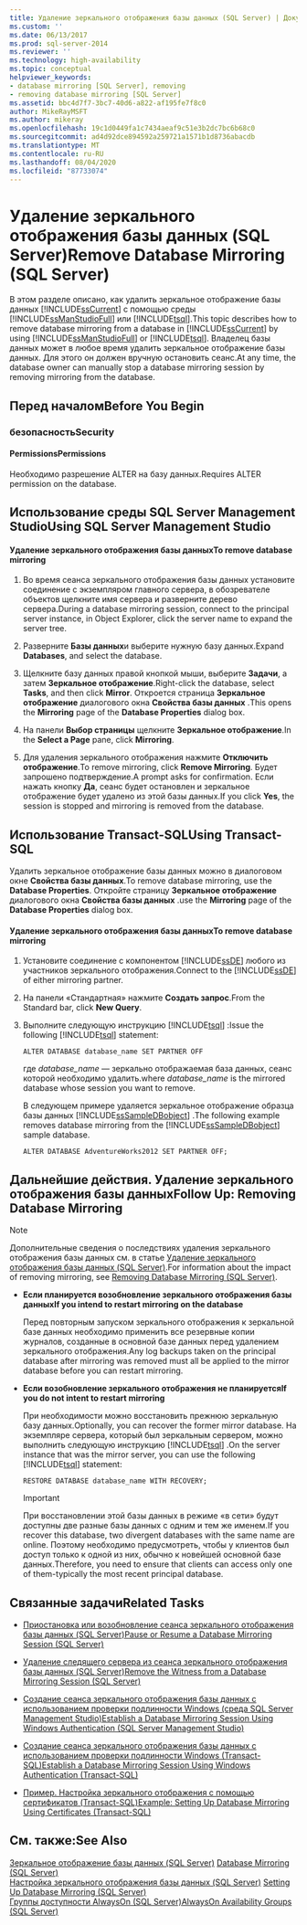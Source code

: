 ```yaml
---
title: Удаление зеркального отображения базы данных (SQL Server) | Документы Майкрософт
ms.custom: ''
ms.date: 06/13/2017
ms.prod: sql-server-2014
ms.reviewer: ''
ms.technology: high-availability
ms.topic: conceptual
helpviewer_keywords:
- database mirroring [SQL Server], removing
- removing database mirroring [SQL Server]
ms.assetid: bbc4d7f7-3bc7-40d6-a822-af195fe7f8c0
author: MikeRayMSFT
ms.author: mikeray
ms.openlocfilehash: 19c1d0449fa1c7434aeaf9c51e3b2dc7bc6b68c0
ms.sourcegitcommit: ad4d92dce894592a259721a1571b1d8736abacdb
ms.translationtype: MT
ms.contentlocale: ru-RU
ms.lasthandoff: 08/04/2020
ms.locfileid: "87733074"
---
```

# <a name="remove-database-mirroring-sql-server"></a><span data-ttu-id="61f1f-102">Удаление зеркального отображения базы данных (SQL Server)</span><span class="sxs-lookup"><span data-stu-id="61f1f-102">Remove Database Mirroring (SQL Server)</span></span>
  <span data-ttu-id="61f1f-103">В этом разделе описано, как удалить зеркальное отображение базы данных [!INCLUDE[ssCurrent](../../includes/sscurrent-md.md)] с помощью среды [!INCLUDE[ssManStudioFull](../../includes/ssmanstudiofull-md.md)] или [!INCLUDE[tsql](../../includes/tsql-md.md)].</span><span class="sxs-lookup"><span data-stu-id="61f1f-103">This topic describes how to remove database mirroring from a database in [!INCLUDE[ssCurrent](../../includes/sscurrent-md.md)] by using [!INCLUDE[ssManStudioFull](../../includes/ssmanstudiofull-md.md)] or [!INCLUDE[tsql](../../includes/tsql-md.md)].</span></span>  <span data-ttu-id="61f1f-104">Владелец базы данных может в любое время удалить зеркальное отображение базы данных. Для этого он должен вручную остановить сеанс.</span><span class="sxs-lookup"><span data-stu-id="61f1f-104">At any time, the database owner can manually stop a database mirroring session by removing mirroring from the database.</span></span>  
  
 
  
##  <a name="before-you-begin"></a><a name="BeforeYouBegin"></a> <span data-ttu-id="61f1f-105">Перед началом</span><span class="sxs-lookup"><span data-stu-id="61f1f-105">Before You Begin</span></span>  
  
###  <a name="security"></a><a name="Security"></a> <span data-ttu-id="61f1f-106">безопасность</span><span class="sxs-lookup"><span data-stu-id="61f1f-106">Security</span></span>  
  
####  <a name="permissions"></a><a name="Permissions"></a> <span data-ttu-id="61f1f-107">Permissions</span><span class="sxs-lookup"><span data-stu-id="61f1f-107">Permissions</span></span>  
 <span data-ttu-id="61f1f-108">Необходимо разрешение ALTER на базу данных.</span><span class="sxs-lookup"><span data-stu-id="61f1f-108">Requires ALTER permission on the database.</span></span>  
  
##  <a name="using-sql-server-management-studio"></a><a name="SSMSProcedure"></a> <span data-ttu-id="61f1f-109">Использование среды SQL Server Management Studio</span><span class="sxs-lookup"><span data-stu-id="61f1f-109">Using SQL Server Management Studio</span></span>  
  
#### <a name="to-remove-database-mirroring"></a><span data-ttu-id="61f1f-110">Удаление зеркального отображения базы данных</span><span class="sxs-lookup"><span data-stu-id="61f1f-110">To remove database mirroring</span></span>  
  
1.  <span data-ttu-id="61f1f-111">Во время сеанса зеркального отображения базы данных установите соединение с экземпляром главного сервера, в обозревателе объектов щелкните имя сервера и разверните дерево сервера.</span><span class="sxs-lookup"><span data-stu-id="61f1f-111">During a database mirroring session, connect to the principal server instance, in Object Explorer, click the server name to expand the server tree.</span></span>  
  
2.  <span data-ttu-id="61f1f-112">Разверните **Базы данных**и выберите нужную базу данных.</span><span class="sxs-lookup"><span data-stu-id="61f1f-112">Expand **Databases**, and select the database.</span></span>  
  
3.  <span data-ttu-id="61f1f-113">Щелкните базу данных правой кнопкой мыши, выберите **Задачи**, а затем **Зеркальное отображение**.</span><span class="sxs-lookup"><span data-stu-id="61f1f-113">Right-click the database, select **Tasks**, and then click **Mirror**.</span></span> <span data-ttu-id="61f1f-114">Откроется страница **Зеркальное отображение** диалогового окна **Свойства базы данных** .</span><span class="sxs-lookup"><span data-stu-id="61f1f-114">This opens the **Mirroring** page of the **Database Properties** dialog box.</span></span>  
  
4.  <span data-ttu-id="61f1f-115">На панели **Выбор страницы** щелкните **Зеркальное отображение**.</span><span class="sxs-lookup"><span data-stu-id="61f1f-115">In the **Select a Page** pane, click **Mirroring**.</span></span>  
  
5.  <span data-ttu-id="61f1f-116">Для удаления зеркального отображения нажмите **Отключить отображение**.</span><span class="sxs-lookup"><span data-stu-id="61f1f-116">To remove mirroring, click **Remove Mirroring**.</span></span> <span data-ttu-id="61f1f-117">Будет запрошено подтверждение.</span><span class="sxs-lookup"><span data-stu-id="61f1f-117">A prompt asks for confirmation.</span></span> <span data-ttu-id="61f1f-118">Если нажать кнопку **Да**, сеанс будет остановлен и зеркальное отображение будет удалено из этой базы данных.</span><span class="sxs-lookup"><span data-stu-id="61f1f-118">If you click **Yes**, the session is stopped and mirroring is removed from the database.</span></span>  
  
##  <a name="using-transact-sql"></a><a name="TsqlProcedure"></a> <span data-ttu-id="61f1f-119">Использование Transact-SQL</span><span class="sxs-lookup"><span data-stu-id="61f1f-119">Using Transact-SQL</span></span>  
 <span data-ttu-id="61f1f-120">Удалить зеркальное отображение базы данных можно в диалоговом окне **Свойства базы данных**.</span><span class="sxs-lookup"><span data-stu-id="61f1f-120">To remove database mirroring, use the **Database Properties**.</span></span> <span data-ttu-id="61f1f-121">Откройте страницу **Зеркальное отображение** диалогового окна **Свойства базы данных** .</span><span class="sxs-lookup"><span data-stu-id="61f1f-121">use the **Mirroring** page of the **Database Properties** dialog box.</span></span>  
  
#### <a name="to-remove-database-mirroring"></a><span data-ttu-id="61f1f-122">Удаление зеркального отображения базы данных</span><span class="sxs-lookup"><span data-stu-id="61f1f-122">To remove database mirroring</span></span>  
  
1.  <span data-ttu-id="61f1f-123">Установите соединение с компонентом [!INCLUDE[ssDE](../../includes/ssde-md.md)] любого из участников зеркального отображения.</span><span class="sxs-lookup"><span data-stu-id="61f1f-123">Connect to the [!INCLUDE[ssDE](../../includes/ssde-md.md)] of either mirroring partner.</span></span>  
  
2.  <span data-ttu-id="61f1f-124">На панели «Стандартная» нажмите **Создать запрос**.</span><span class="sxs-lookup"><span data-stu-id="61f1f-124">From the Standard bar, click **New Query**.</span></span>  
  
3.  <span data-ttu-id="61f1f-125">Выполните следующую инструкцию [!INCLUDE[tsql](../../includes/tsql-md.md)] :</span><span class="sxs-lookup"><span data-stu-id="61f1f-125">Issue the following [!INCLUDE[tsql](../../includes/tsql-md.md)] statement:</span></span>  
  
    ```  
    ALTER DATABASE database_name SET PARTNER OFF  
    ```  
  
     <span data-ttu-id="61f1f-126">где *database_name* — зеркально отображаемая база данных, сеанс которой необходимо удалить.</span><span class="sxs-lookup"><span data-stu-id="61f1f-126">where *database_name* is the mirrored database whose session you want to remove.</span></span>  
  
     <span data-ttu-id="61f1f-127">В следующем примере удаляется зеркальное отображение образца базы данных [!INCLUDE[ssSampleDBobject](../../includes/sssampledbobject-md.md)] .</span><span class="sxs-lookup"><span data-stu-id="61f1f-127">The following example removes database mirroring from the [!INCLUDE[ssSampleDBobject](../../includes/sssampledbobject-md.md)] sample database.</span></span>  
  
    ```  
    ALTER DATABASE AdventureWorks2012 SET PARTNER OFF;  
    ```  
  
##  <a name="follow-up-removing-database-mirroring"></a><a name="FollowUp"></a> <span data-ttu-id="61f1f-128">Дальнейшие действия. Удаление зеркального отображения базы данных</span><span class="sxs-lookup"><span data-stu-id="61f1f-128">Follow Up: Removing Database Mirroring</span></span>  
  
> [!NOTE]  
>  <span data-ttu-id="61f1f-129">Дополнительные сведения о последствиях удаления зеркального отображения базы данных см. в статье [Удаление зеркального отображения базы данных (SQL Server)](database-mirroring-sql-server.md).</span><span class="sxs-lookup"><span data-stu-id="61f1f-129">For information about the impact of removing mirroring, see [Removing Database Mirroring &#40;SQL Server&#41;](database-mirroring-sql-server.md).</span></span>  
  
-   <span data-ttu-id="61f1f-130">**Если планируется возобновление зеркального отображения базы данных**</span><span class="sxs-lookup"><span data-stu-id="61f1f-130">**If you intend to restart mirroring on the database**</span></span>  
  
     <span data-ttu-id="61f1f-131">Перед повторным запуском зеркального отображения к зеркальной базе данных необходимо применить все резервные копии журналов, созданные в основной базе данных перед удалением зеркального отображения.</span><span class="sxs-lookup"><span data-stu-id="61f1f-131">Any log backups taken on the principal database after mirroring was removed must all be applied to the mirror database before you can restart mirroring.</span></span>  
  
-   <span data-ttu-id="61f1f-132">**Если возобновление зеркального отображения не планируется**</span><span class="sxs-lookup"><span data-stu-id="61f1f-132">**If you do not intent to restart mirroring**</span></span>  
  
     <span data-ttu-id="61f1f-133">При необходимости можно восстановить прежнюю зеркальную базу данных.</span><span class="sxs-lookup"><span data-stu-id="61f1f-133">Optionally, you can recover the former mirror database.</span></span> <span data-ttu-id="61f1f-134">На экземпляре сервера, который был зеркальным сервером, можно выполнить следующую инструкцию [!INCLUDE[tsql](../../includes/tsql-md.md)] .</span><span class="sxs-lookup"><span data-stu-id="61f1f-134">On the server instance that was the mirror server, you can use the following [!INCLUDE[tsql](../../includes/tsql-md.md)] statement:</span></span>  
  
    ```  
    RESTORE DATABASE database_name WITH RECOVERY;  
    ```  
  
    > [!IMPORTANT]  
    >  <span data-ttu-id="61f1f-135">При восстановлении этой базы данных в режиме «в сети» будут доступны две разные базы данных с одним и тем же именем.</span><span class="sxs-lookup"><span data-stu-id="61f1f-135">If you recover this database, two divergent databases with the same name are online.</span></span> <span data-ttu-id="61f1f-136">Поэтому необходимо предусмотреть, чтобы у клиентов был доступ только к одной из них, обычно к новейшей основной базе данных.</span><span class="sxs-lookup"><span data-stu-id="61f1f-136">Therefore, you need to ensure that clients can access only one of them-typically the most recent principal database.</span></span>  
  
##  <a name="related-tasks"></a><a name="RelatedTasks"></a> <span data-ttu-id="61f1f-137">Связанные задачи</span><span class="sxs-lookup"><span data-stu-id="61f1f-137">Related Tasks</span></span>  
  
-   [<span data-ttu-id="61f1f-138">Приостановка или возобновление сеанса зеркального отображения базы данных (SQL Server)</span><span class="sxs-lookup"><span data-stu-id="61f1f-138">Pause or Resume a Database Mirroring Session &#40;SQL Server&#41;</span></span>](pause-or-resume-a-database-mirroring-session-sql-server.md)  
  
-   [<span data-ttu-id="61f1f-139">Удаление следящего сервера из сеанса зеркального отображения базы данных (SQL Server)</span><span class="sxs-lookup"><span data-stu-id="61f1f-139">Remove the Witness from a Database Mirroring Session &#40;SQL Server&#41;</span></span>](remove-the-witness-from-a-database-mirroring-session-sql-server.md)  
  
-   [<span data-ttu-id="61f1f-140">Создание сеанса зеркального отображения базы данных с использованием проверки подлинности Windows (среда SQL Server Management Studio)</span><span class="sxs-lookup"><span data-stu-id="61f1f-140">Establish a Database Mirroring Session Using Windows Authentication &#40;SQL Server Management Studio&#41;</span></span>](establish-database-mirroring-session-windows-authentication.md)  
  
-   [<span data-ttu-id="61f1f-141">Создание сеанса зеркального отображения базы данных с использованием проверки подлинности Windows (Transact-SQL)</span><span class="sxs-lookup"><span data-stu-id="61f1f-141">Establish a Database Mirroring Session Using Windows Authentication &#40;Transact-SQL&#41;</span></span>](database-mirroring-establish-session-windows-authentication.md)  
  
-   [<span data-ttu-id="61f1f-142">Пример. Настройка зеркального отображения с помощью сертификатов (Transact-SQL)</span><span class="sxs-lookup"><span data-stu-id="61f1f-142">Example: Setting Up Database Mirroring Using Certificates &#40;Transact-SQL&#41;</span></span>](example-setting-up-database-mirroring-using-certificates-transact-sql.md)  
  
## <a name="see-also"></a><span data-ttu-id="61f1f-143">См. также:</span><span class="sxs-lookup"><span data-stu-id="61f1f-143">See Also</span></span>  
 <span data-ttu-id="61f1f-144">[Зеркальное отображение базы данных (SQL Server)](database-mirroring-sql-server.md) </span><span class="sxs-lookup"><span data-stu-id="61f1f-144">[Database Mirroring &#40;SQL Server&#41;](database-mirroring-sql-server.md) </span></span>  
 <span data-ttu-id="61f1f-145">[Настройка зеркального отображения базы данных (SQL Server)](setting-up-database-mirroring-sql-server.md) </span><span class="sxs-lookup"><span data-stu-id="61f1f-145">[Setting Up Database Mirroring &#40;SQL Server&#41;](setting-up-database-mirroring-sql-server.md) </span></span>  
 [<span data-ttu-id="61f1f-146">Группы доступности AlwaysOn (SQL Server)</span><span class="sxs-lookup"><span data-stu-id="61f1f-146">AlwaysOn Availability Groups (SQL Server)</span></span>](../availability-groups/windows/always-on-availability-groups-sql-server.md)  
  
  

